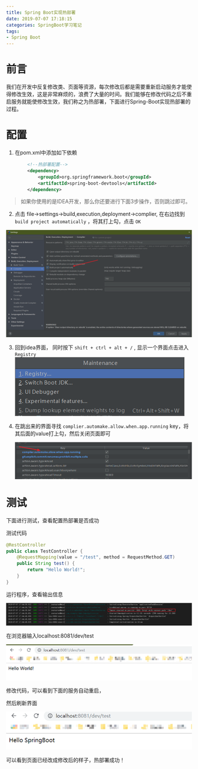 ```yaml
---
title: Spring Boot实现热部署
date: 2019-07-07 17:18:15
categories: SpringBoot学习笔记
tags:
- Spring Boot
---
```


# 前言

我们在开发中反复修改类、页面等资源，每次修改后都是需要重新启动服务才能使得修改生效，这是非常麻烦的，浪费了大量的时间。我们能够在修改代码之后不重启服务就能使修改生效，我们称之为热部署，下面进行Spring-Boot实现热部署的过程。

<!--more-->

# 配置

1. 在pom.xml中添加如下依赖

```xml
        <!--热部署配置-->
        <dependency>
            <groupId>org.springframework.boot</groupId>
            <artifactId>spring-boot-devtools</artifactId>
        </dependency>
```

> 如果你使用的是IDEA开发，那么你还要进行下面3步操作，否则跳过即可。

2. 点击 file->settings->build,execution,deployment->complier, 在右边找到 `build project automatically` ，将其打上勾，点击 `OK` 

![1562492247768](Spring-Boot实现热部署/1562492247768.png)

3. 回到idea界面， 同时按下 `shift + ctrl + alt + /` , 显示一个界面点击进入 `Registry`![1562492343550](Spring-Boot实现热部署/1562492343550.png)

4. 在跳出来的界面寻找 `complier.automake.allow.when.app.running` key，将其后面的value打上勾，然后关闭页面即可

   ![1562492434776](Spring-Boot实现热部署/1562492434776.png)

# 测试

下面进行测试，查看配置热部署是否成功

测试代码

```java
@RestController
public class TestController {
    @RequestMapping(value = "/test", method = RequestMethod.GET)
    public String test() {
        return "Hello World!";
    }
}
```

运行程序，查看输出信息

![1562493492494](Spring-Boot实现热部署/1562493492494.png)

在浏览器输入localhost:8081/dev/test

![1562493532556](Spring-Boot实现热部署/1562493532556.png)

修改代码，可以看到下面的服务自动重启，

然后刷新界面

![1562493623649](Spring-Boot实现热部署/1562493623649.png)

可以看到页面已经改成修改后的样子，热部署成功！